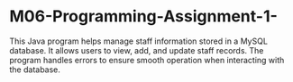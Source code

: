 # M06-Programming-Assignment-1-
This Java program helps manage staff information stored in a MySQL database. It allows users to view, add, and update staff records. The program handles errors to ensure smooth operation when interacting with the database.
